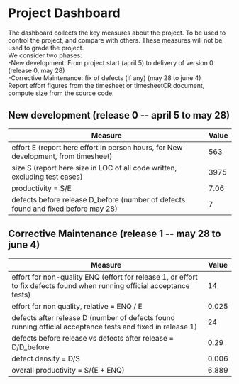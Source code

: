 # Project Dashboard

The dashboard collects the key measures about the project.
To be used to control the project, and compare with others. These measures will not be used to grade the project. <br>
We consider two phases: <br>
-New development: From project start (april 5) to delivery of version 0 (release 0, may 28) <br>
-Corrective Maintenance: fix of defects (if any)  (may 28 to june 4)   <br>
Report effort figures from the timesheet or timesheetCR document, compute size from the source code.

## New development (release 0  -- april 5 to may 28)
| Measure| Value |
|---|---|
|effort E (report here effort in person hours, for New development, from timesheet)  |563|
|size S (report here size in LOC of all code written, excluding test cases)  |3975|
|productivity = S/E |7.06|
|defects before release D_before (number of defects found and fixed before may 28) |7|




## Corrective Maintenance (release 1 -- may 28 to june 4)

| Measure | Value|
|---|---|
| effort for non-quality ENQ (effort for release 1, or effort to fix defects found when running official acceptance tests) |14|
| effort for non quality, relative = ENQ / E |0.025|
|defects after release D (number of defects found running official acceptance tests and  fixed in release 1) |24|
| defects before release vs defects after release = D/D_before |0.29|
|defect density = D/S|0.006|
|overall productivity = S/(E + ENQ)|6.889|
